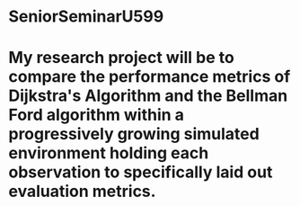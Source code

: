 # SeniorSeminarU599
# My research project will be to compare the performance metrics of Dijkstra's Algorithm and the Bellman Ford algorithm within a progressively growing simulated environment holding each observation to specifically laid out evaluation metrics. 
